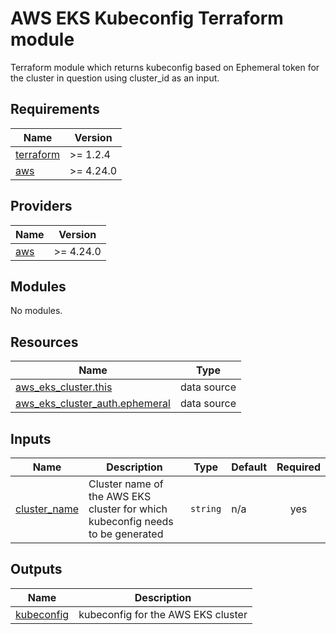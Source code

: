 # AWS EKS Kubeconfig Terraform module

Terraform module which returns kubeconfig based on Ephemeral token for the cluster in question using cluster_id as an input.

<!-- BEGIN_TF_DOCS -->
## Requirements

| Name | Version |
|------|---------|
| <a name="requirement_terraform"></a> [terraform](#requirement\_terraform) | >= 1.2.4 |
| <a name="requirement_aws"></a> [aws](#requirement\_aws) | >= 4.24.0 |

## Providers

| Name | Version |
|------|---------|
| <a name="provider_aws"></a> [aws](#provider\_aws) | >= 4.24.0 |

## Modules

No modules.

## Resources

| Name | Type |
|------|------|
| [aws_eks_cluster.this](https://registry.terraform.io/providers/hashicorp/aws/latest/docs/data-sources/eks_cluster) | data source |
| [aws_eks_cluster_auth.ephemeral](https://registry.terraform.io/providers/hashicorp/aws/latest/docs/data-sources/eks_cluster_auth) | data source |

## Inputs

| Name | Description | Type | Default | Required |
|------|-------------|------|---------|:--------:|
| <a name="input_cluster_id"></a> [cluster\_name](#input\_cluster\_name) | Cluster name of the AWS EKS cluster for which kubeconfig needs to be generated | `string` | n/a | yes |

## Outputs

| Name | Description |
|------|-------------|
| <a name="output_kubeconfig"></a> [kubeconfig](#output\_kubeconfig) | kubeconfig for the AWS EKS cluster |
<!-- END_TF_DOCS -->
